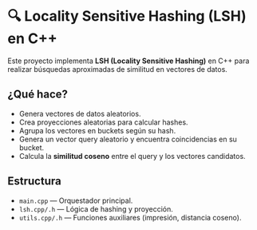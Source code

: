 # 🔍 Locality Sensitive Hashing (LSH) en C++

Este proyecto implementa **LSH (Locality Sensitive Hashing)** en C++ para realizar búsquedas aproximadas de similitud en vectores de datos.

## ¿Qué hace?

- Genera vectores de datos aleatorios.
- Crea proyecciones aleatorias para calcular hashes.
- Agrupa los vectores en buckets según su hash.
- Genera un vector query aleatorio y encuentra coincidencias en su bucket.
- Calcula la **similitud coseno** entre el query y los vectores candidatos.

## Estructura

- `main.cpp` — Orquestador principal.
- `lsh.cpp/.h` — Lógica de hashing y proyección.
- `utils.cpp/.h` — Funciones auxiliares (impresión, distancia coseno).
